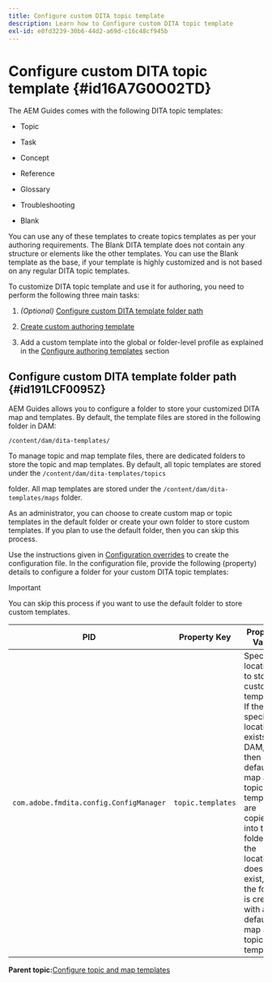 ```yaml
---
title: Configure custom DITA topic template
description: Learn how to Configure custom DITA topic template
exl-id: e0fd3239-30b6-44d2-a69d-c16c48cf945b
---
```

# Configure custom DITA topic template {#id16A7G0O02TD}

The AEM Guides comes with the following DITA topic templates:

-   Topic

-   Task

-   Concept

-   Reference

-   Glossary

-   Troubleshooting

-   Blank


You can use any of these templates to create topics templates as per your authoring requirements. The Blank DITA template does not contain any structure or elements like the other templates. You can use the Blank template as the base, if your template is highly customized and is not based on any regular DITA topic templates.

To customize DITA topic template and use it for authoring, you need to perform the following three main tasks:

1.  *\(Optional\)* [Configure custom DITA template folder path](#id191LCF0095Z)

1.  [Create custom authoring template](conf-folder-level.md#id1917D0EG0HJ)

1.  Add a custom template into the global or folder-level profile as explained in the [Configure authoring templates](conf-folder-level.md#id1889D0IL0Y4) section


## Configure custom DITA template folder path {#id191LCF0095Z}

AEM Guides allows you to configure a folder to store your customized DITA map and templates. By default, the template files are stored in the following folder in DAM:

`/content/dam/dita-templates/`

To manage topic and map template files, there are dedicated folders to store the topic and map templates. By default, all topic templates are stored under the `/content/dam/dita-templates/topics`

folder. All map templates are stored under the `/content/dam/dita-templates/maps` folder.

As an administrator, you can choose to create custom map or topic templates in the default folder or create your own folder to store custom templates. If you plan to use the default folder, then you can skip this process.

Use the instructions given in [Configuration overrides](download-install-additional-config-override.md#) to create the configuration file. In the configuration file, provide the following \(property\) details to configure a folder for your custom DITA topic templates:

>[!IMPORTANT]
>
> You can skip this process if you want to use the default folder to store custom templates.

|PID|Property Key|Property Value|
|---|------------|--------------|
|`com.adobe.fmdita.config.ConfigManager`|`topic.templates`|Specify a location to store custom templates.<br> If the specified location exists in DAM, then all default map and topic templates are copied into that folder. If the location does not exist, then the folder is created with all default map and topic templates.|

**Parent topic:**[Configure topic and map templates](conf-template-tags.md)
